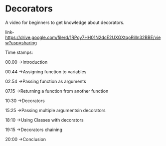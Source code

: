 
# Decorators

A video for beginners to get knowledge about decorators.


link-https://drive.google.com/file/d/1RPoy7HH01N2dcE2UXGXtqoRilln32BBE/view?usp=sharing



Time stamps:

00.00 ->Introduction

00.44 ->Assigning function to variables

02.54 ->Passing function as arguments

07.15 ->Returning a function from another function

10:30 ->Decorators

15:25 ->Passing multiple argumentsin decorators

18:10 ->Using Classes with decorators

19:15 ->Decorators chaining

20:00 ->Conclusion



  
